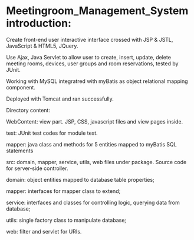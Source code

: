 # Meetingroom_Management_System introduction:
Create front-end user interactive interface crossed with JSP & JSTL, JavaScript & HTML5, JQuery.

Use Ajax, Java Servlet to allow user to create, insert, update, delete meeting rooms, devices, user groups 
and room reservations, tested by JUnit.

Working with MySQL integratred with myBatis as object relational mapping component.

Deployed with Tomcat and ran successfully.

Directory content:

WebContent: view part. JSP, CSS, javascript files and view pages inside.

test: JUnit test codes for module test.

mapper: java class and methods for 5 entities mapped to myBatis SQL statements

src: domain, mapper, service, utils, web files under package. Source code for server-side controller.

domain: object entities mapped to database table properties;

mapper: interfaces for mapper class to extend;

service: interfaces and classes for controlling logic, querying data from database;

utils: single factory class to manipulate database;

web: filter and servlet for URIs.
